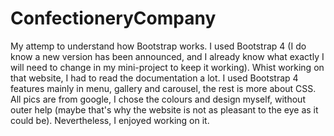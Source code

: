 # ConfectioneryCompany
My attemp to understand how Bootstrap works. I used Bootstrap 4 (I do know a new version has been announced, and I already know what exactly I will need to change in my mini-project to keep it working).
Whist working on that website, I had to read the documentation a lot. I used Bootstrap 4 features mainly in menu, gallery and carousel, the rest is more about CSS.
All pics are from google, I chose the colours and design myself, without outer help (maybe that's why the website is not as pleasant to the eye as it could be).
Nevertheless, I enjoyed working on it.
